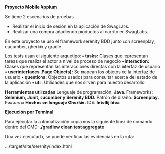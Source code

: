 **Proyecto Mobile Appium**

Se tiene 2 escenarios de pruebas

* Realizar el inicio de sesión en la aplicación de SwagLabs.
* Realizar una compra añadiendo productos al carrito en SwagLabs.

En este proyecto se usó el framework serenity BDD junto con screenplay, cucumber, gherkin y gradle. 

Los tests usan el siguiente arquetipo: 
  **• tasks:** Clases que representan tareas que realiza el actor a nivel de proceso de negocio 
  **• interaction:** Clases que representan las interacciones directas con la interfaz de usuario 
  **• userinterfaces (Page Objects):** Se mapean los objetos de la interfaz de usuario 
  **• questions:** Objectos usados para consultar acerca del estado de la aplicación
  **• util:** Utilidades que nos sirven para nuestro desarrollo

**Herramientas utilizadas** 
Lenguaje de programación: **Java.** 
Frameworks: **Selenium, Junit, cucumber y Serenity BDD.** 
Patrón de diseño: **Screenplay.** 
Features: **Hechos en lenguaje Gherkin.** 
IDE: **Intellij Idea**

**Ejecución por Terminal**

Para ejecutar la automatización copiamos la siguiente línea de comando dentro del CMD:
**./gradlew clean test aggregate**

Una vez ejecutado, se puede verificar las evidencias en la ruta:

.../target/site/serenity/index.html

